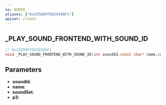 ```yaml
---
ns: AUDIO
aliases: ["0xCE5D0FFE83939AF1"]
apiset: client
---
```

## _PLAY_SOUND_FRONTEND_WITH_SOUND_ID

```c
// 0xCE5D0FFE83939AF1
void _PLAY_SOUND_FRONTEND_WITH_SOUND_ID(int soundId,const char* name,const char* soundSet,BOOL p3);
```


## Parameters
* **soundId**:
* **name**:
* **soundSet**:
* **p3**: